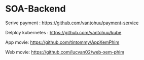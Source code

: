 # SOA-Backend


Serive payment : https://github.com/vantohuu/payment-service

Delploy kubernetes : https://github.com/vantohuu/kube

App movie: https://github.com/tintommy/AppXemPhim

Web movie: https://github.com/lucvan02/web-xem-phim
